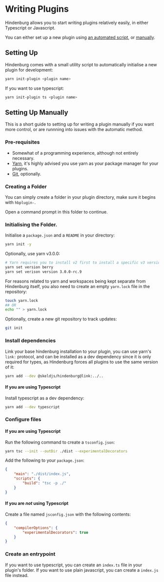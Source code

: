 # Writing Plugins
Hindenburg allows you to start writing plugins relatively easily, in either
Typescript or Javascript.

You can either set up a new plugin using [an automated script](#setting-up),
or [manually](#setting-up-manually).

## Setting Up
Hindenburg comes with a small utility script to automatically initialise
a new plugin for development:
```sh
yarn init-plugin <plugin name>
```
If you want to use typescript:
```sh
yarn init-plugin ts <plugin name>
```

## Setting Up Manually
This is a short guide to setting up for writing a plugin manually if you want
more control, or are runnning into issues with the automatic method.

### Pre-requisites
* Somewhat of a programming experience, although not entirely necessary.
* [Yarn](https://yarnpkg.com), it's highly advised you use yarn as your package
manager for your plugins.
* [Git](https://git-scm.org), optionally.

### Creating a Folder
You can simply create a folder in your plugin directory, make sure it begins with
`hbplugin-`.

Open a command prompt in this folder to continue.

### Initialising the Folder.
Initialise a `package.json` and a `README` in your directory:
```sh
yarn init -y
```

Optionally, use yarn v3.0.0:
```sh
# Yarn requires you to install v2 first to install a specific v3 version.
yarn set version berry
yarn set verison version 3.0.0-rc.9
```

For reasons related to yarn and workspaces being kept separate from Hindenburg
itself, you also need to create an empty `yarn.lock` file in the repository:
```sh
touch yarn.lock
## OR
echo "" > yarn.lock
```

Optionally, create a new git repository to track updates:
```sh
git init
```

### Install dependencies
Link your base hindenburg installation to your plugin, you can use yarn's `link:`
protocol, and can be installed as a dev dependency since it is only required for
types, as Hindenburg forces all plugins to use the same version of it:
```sh
yarn add --dev @skeldjs/hindenburg@link:../..
```

#### If you are using Typescript
Install typescript as a dev dependency:
```sh
yarn add --dev typescript
```

### Configure files
#### If you are using Typescript
Run the following command to create a `tsconfig.json`:
```sh
yarn tsc --init --outDir ./dist --experimentalDecorators
```
Add the following to your `package.json`:
```json
{
    "main": "./dist/index.js",
    "scripts": {
        "build": "tsc -p ./"
    }
}
```

#### If you are _not_ using Typescript
Create a file named `jsconfig.json` with the following contents:
```json
{
    "compilerOptions": {
        "experimentalDecorators": true
    }
}
```

### Create an entrypoint
If you want to use typescript, you can create an
`index.ts` file in your plugin's folder. If you want to use plain javascript, you can create a `index.js` file instead.